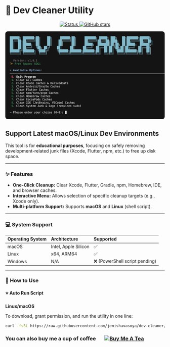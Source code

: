 # 🧹 Dev Cleaner Utility

<p align="center">
    <a href="YOUR_GITHUB_REPO_LINK">
        <img src="https://img.shields.io/badge/Status-Active-brightgreen" alt="Status">
    </a>
    <a href="YOUR_GITHUB_REPO_LINK/stargazers">
        <img src="https://img.shields.io/github/stars/jemishavasoya/dev-cleaner?style=social" alt="GitHub stars">
    </a>
</p>

<p align="center">
  <img src="./images/Poster.png" alt="new1" width="800" style="border-radius: 8px;"/><br>
</p>

## Support Latest macOS/Linux Dev Environments

This tool is for **educational purposes**, focusing on safely removing development-related junk files (Xcode, Flutter, npm, etc.) to free up disk space.

---

### ✨ Features

* **One-Click Cleanup:** Clear Xcode, Flutter, Gradle, npm, Homebrew, IDE, and browser caches.
* **Interactive Menu:** Allows selection of specific cleanup targets (e.g., Xcode only).
* **Multi-platform Support:** Supports **macOS** and **Linux** (shell script).

---

### 💻 System Support

| Operating System | Architecture | Supported |
| :--------------- | :----------- | :-------- |
| macOS            | Intel, Apple Silicon | ✅        |
| Linux            | x64, ARM64   | ✅        |
| Windows          | N/A          | ❌ (PowerShell script pending) |

---

### 👀 How to Use

#### ⭐ Auto Run Script

**Linux/macOS**

To download, grant permission, and run the utility in one line:

```bash
curl -fsSL https://raw.githubusercontent.com/jemishavasoya/dev-cleaner/main/dev-cleaner.sh -o dev-cleanup.sh && chmod +x dev-cleanup.sh && ./dev-cleanup.sh
```
### You can also buy me a cup of coffee &nbsp;&nbsp;&nbsp;&nbsp;&nbsp;&nbsp;<a href="https://www.buymeacoffee.com/jempatellbv" target="_blank"><img src="https://cdn.buymeacoffee.com/buttons/v2/default-yellow.png" alt="Buy Me A Tea" style="height: 60px !important;width: 217px !important;" ></a>
